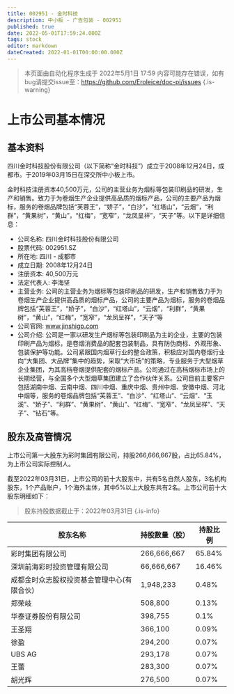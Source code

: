 ```yaml
---
title: 002951 - 金时科技
description: 中小板 - 广告包装 - 002951
published: true
date: 2022-05-01T17:59:24.000Z
tags: stock
editor: markdown
dateCreated: 2022-01-01T00:00:00.000Z
---
```


> 本页面由自动化程序生成于 2022年5月1日 17:59
> 内容可能存在错误，如有bug请提交issue至：https://github.com/Eroleice/doc-pi/issues
{.is-warning}

# 上市公司基本情况

## 基本资料

四川金时科技股份有限公司（以下简称“金时科技”）成立于2008年12月24日，成都市。于2019年03月15日在深交所中小板上市。

金时科技注册资本40,500万元，公司的主营业务为烟标等包装印刷品的研发，生产和销售。致力于为卷烟生产企业提供高品质的烟标产品，公司的主要产品为烟标，服务的卷烟品牌包括“芙蓉王”，“娇子”，“白沙”，“红塔山”，“云烟”，“利群”，“黄果树”，“黄山”，“红梅”，“宽窄”，“龙凤呈祥”，“天子”等。以下是详细信息：

- 公司名称: 四川金时科技股份有限公司
- 股票代码: 002951.SZ
- 所在地: 四川 - 成都市
- 成立日期: 2008年12月24日
- 注册资本: 40,500万元
- 法定代表人: 李海坚
- 主营业务: 公司的主营业务为烟标等包装印刷品的研发，生产和销售致力于为卷烟生产企业提供高品质的烟标产品，公司的主要产品为烟标，服务的卷烟品牌包括“芙蓉王”，“娇子”，“白沙”，“红塔山”，“云烟”，“利群”，“黄果树”，“黄山”，“红梅”，“宽窄”，“龙凤呈祥”，“天子”等
- 公司官网: www.jinshigp.com
- 公司介绍: 公司是一家以研发生产烟标等包装印刷品为主的企业，主要的包装印刷产品为烟标，是卷烟消费品的配套包装制品，具有防伪商标、外观形象、包装保护等功能。公司紧跟国内烟草行业的整合政策，积极应对国内卷烟行业向“大集团、大品牌”集中的趋势，采取“大市场”的策略，专业服务于大型烟草企业集团，为其高档卷烟提供配套的烟标产品。公司通过在高档烟标市场上的长期经营，与全国多个大型烟草集团建立了合作伙伴关系。公司目前主要客户包括湖南中烟、云南中烟、四川中烟、重庆中烟、贵州中烟、安徽中烟、河北中烟等，服务的卷烟品牌包括“芙蓉王”、“白沙”、“红塔山”、“云烟”、“玉溪”、“娇子”、“利群”、“黄果树”、“黄山”、“红梅”、“宽窄”、“龙凤呈祥”、“天子”、“钻石”等。


## 股东及高管情况

上市公司第一大股东为彩时集团有限公司，持股266,666,667股，占比65.84%，为上市公司实际控制人。

截至2022年03月31日，上市公司的前十大股东中，共有5名自然人股东，3名机构股东，1个产品账户，1个海外主体，其中5%以上大股东共有2名。上市公司前十大股东明细如下：

> 股东持股数据截止于：2022年03月31日
{.is-info}

| 股东名称 | 持股数量（股） | 持股比例 |
| --- | --- | --- |
| 彩时集团有限公司 | 266,666,667 | 65.84% |
| 深圳前海彩时投资管理有限公司 | 66,666,667 | 16.46% |
| 成都金时众志股权投资基金管理中心(有限合伙) | 1,948,233 | 0.48% |
| 郑荣岐 | 508,800 | 0.13% |
| 华泰证券股份有限公司 | 398,755 | 0.1% |
| 王圣翔 | 366,100 | 0.09% |
| 徐盈 | 294,200 | 0.07% |
| UBS AG | 293,178 | 0.07% |
| 王蕾 | 283,300 | 0.07% |
| 胡光辉 | 276,500 | 0.07% |




